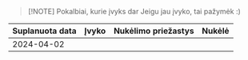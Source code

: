 
> [!NOTE] Pokalbiai, kurie įvyks dar
> Jeigu jau įvyko, tai pažymėk :)


| Suplanuota data | Įvyko | Nukėlimo priežastys | Nukėlė |
| --------------- | ----- | ------------------- | ------ |
| 2024-04-02      |       |                     |        |
